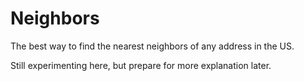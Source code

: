 # Neighbors
The best way to find the nearest neighbors of any address in the US.

Still experimenting here, but prepare for more explanation later.
